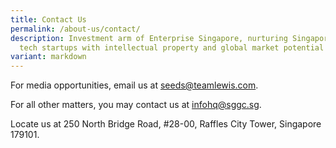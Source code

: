 ```yaml
---
title: Contact Us
permalink: /about-us/contact/
description: Investment arm of Enterprise Singapore, nurturing Singapore-based
  tech startups with intellectual property and global market potential
variant: markdown
---
```

For media opportunities, email us at [seeds@teamlewis.com](mailto:seeds@teamlewis.com).

For all other matters, you may contact us at [infohq@sggc.sg](mailto:infohq@sggc.sg).

Locate us at 250 North Bridge Road, #28-00, Raffles City Tower, Singapore 179101.